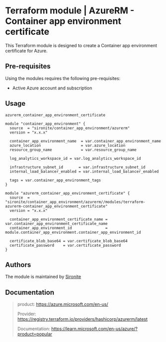 # Terraform module | AzureRM - Container app environment certificate

This Terraform module is designed to create a Container app environment certificate for Azure.

## Pre-requisites

Using the modules requires the following pre-requisites:
 * Active Azure account and subscription 

## Usage

`azurerm_container_app_environment_certificate`

```hcl
module "container_app_environment" {
  source  = "sironite/container_app_environment/azurerm"
  version = "x.x.x"

  container_app_environment_name  = var.container_app_environment_name
  azure_location                  = var.azure_location
  resource_group_name             = var.resource_group_name

  log_analytics_workspace_id = var.log_analytics_workspace_id

  infrastructure_subnet_id       = var.infrastructure_subnet_id
  internal_load_balancer_enabled = var.internal_load_balancer_enabled

  tags = var.container_app_environment_tags
}

module "azurerm_container_app_environment_certificate" {
  source  = "sironite/container_app_environment/azurerm//modules/terraform-azurerm-container_app_environment_certificate"
  version = "x.x.x"

  container_app_environment_certificate_name = var.container_app_environment_certificate_name
  container_app_environment_id               = module.container_app_environment.container_app_environment_id

  certificate_blob_base64 = var.certificate_blob_base64
  certificate_password    = var.certificate_password
}

```
## Authors

The module is maintained by [Sironite](https://github.com/sironite)

## Documentation

> product: https://azure.microsoft.com/en-us/
> 
> Provider: https://registry.terraform.io/providers/hashicorp/azurerm/latest
> 
> Documentation: https://learn.microsoft.com/en-us/azure/?product=popular
